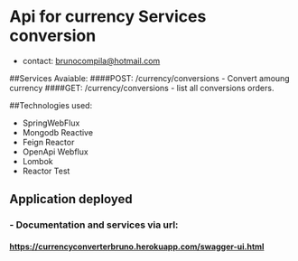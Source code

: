 # Api for currency Services conversion 
- contact: brunocompila@hotmail.com

##Services Avaiable:
####POST: /currency/conversions - Convert amoung currency
####GET: /currency/conversions - list all conversions orders.
>
##Technologies used:
- SpringWebFlux
- Mongodb Reactive
- Feign Reactor
- OpenApi Webflux
- Lombok
- Reactor Test
>
## Application deployed 
### - Documentation and services via url:
####
#### https://currencyconverterbruno.herokuapp.com/swagger-ui.html
